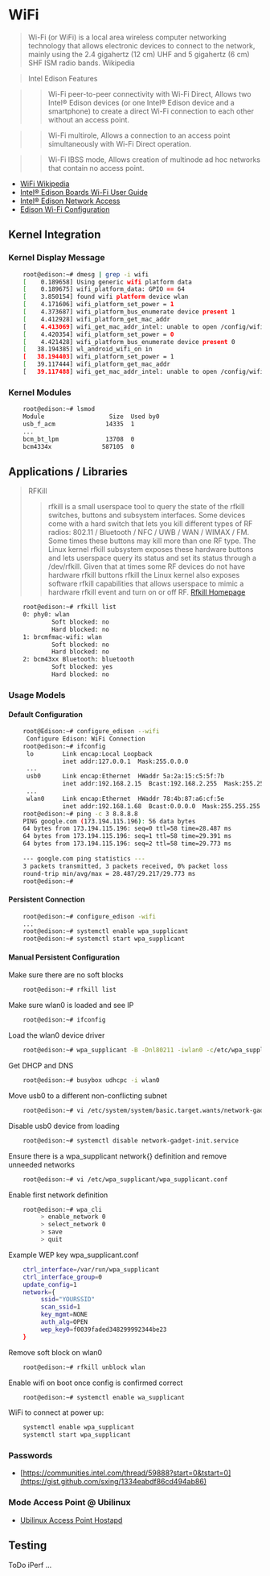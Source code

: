 # WiFi

> Wi-Fi (or WiFi) is a local area wireless computer networking technology that allows electronic devices to connect to the network, mainly using the 2.4 gigahertz (12 cm) UHF and 5 gigahertz (6 cm) SHF ISM radio bands. Wikipedia

> Intel Edison Features

> > Wi-Fi peer-to-peer connectivity with Wi-Fi Direct, Allows two Intel® Edison devices (or one Intel® Edison device and a smartphone) to create a direct Wi-Fi connection to each other without an access point.

> > Wi-Fi multirole, Allows a connection to an access point simultaneously with Wi-Fi Direct operation. 

> > Wi-Fi IBSS mode, Allows creation of multinode ad hoc networks that contain no access point.

- [WiFi Wikipedia](https://en.wikipedia.org/wiki/Wi-Fi)
- [Intel® Edison Boards Wi-Fi User Guide](http://www.intel.com/support/edison/sb/CS-035380.htm)
- [Intel® Edison Network Access](https://software.intel.com/en-us/connecting-to-a-network-intel-edison-board)
- [Edison Wi-Fi Configuration](http://rwx.io/blog/2015/08/16/edison-wifi-config/)

## Kernel Integration

### Kernel Display Message

```sh
    root@edison:~# dmesg | grep -i wifi
    [    0.189658] Using generic wifi platform data
    [    0.189675] wifi_platform_data: GPIO == 64
    [    3.850154] found wifi platform device wlan
    [    4.171606] wifi_platform_set_power = 1
    [    4.373687] wifi_platform_bus_enumerate device present 1
    [    4.412928] wifi_platform_get_mac_addr
    [    4.413069] wifi_get_mac_addr_intel: unable to open /config/wifi/mac.txt
    [    4.420354] wifi_platform_set_power = 0
    [    4.421428] wifi_platform_bus_enumerate device present 0
    [   38.194385] wl_android_wifi_on in
    [   38.194403] wifi_platform_set_power = 1
    [   39.117444] wifi_platform_get_mac_addr
    [   39.117488] wifi_get_mac_addr_intel: unable to open /config/wifi/mac.txt
```

### Kernel Modules

```sh
    root@edison:~# lsmod
    Module                  Size  Used by0
    usb_f_acm              14335  1 
    ...
    bcm_bt_lpm             13708  0 
    bcm4334x              587105  0 
```

## Applications / Libraries

> RFKill
> > rfkill is a small userspace tool to query the state of the rfkill switches, buttons and subsystem interfaces. Some devices come with a hard switch that lets you kill different types of RF radios: 802.11 / Bluetooth / NFC / UWB / WAN / WIMAX / FM. Some times these buttons may kill more than one RF type. The Linux kernel rfkill subsystem exposes these hardware buttons and lets userspace query its status and set its status through a /dev/rfkill. Given that at times some RF devices do not have hardware rfkill buttons rfkill the Linux kernel also exposes software rfkill capabilities that allows userspace to mimic a hardware rfkill event and turn on or off RF.  [Rfkill Homepage](https://wireless.wiki.kernel.org/en/users/documentation/rfkill)

```sh
    root@edison:~# rfkill list 
    0: phy0: wlan
            Soft blocked: no
            Hard blocked: no
    1: brcmfmac-wifi: wlan
            Soft blocked: no
            Hard blocked: no
    2: bcm43xx Bluetooth: bluetooth
            Soft blocked: yes
            Hard blocked: no
```

### Usage Models

#### Default Configuration

```sh
    root@Edison:~# configure_edison --wifi
     Configure Edison: WiFi Connection
    root@edison:~# ifconfig
     lo        Link encap:Local Loopback
               inet addr:127.0.0.1  Mask:255.0.0.0
     ...
     usb0      Link encap:Ethernet  HWaddr 5a:2a:15:c5:5f:7b
               inet addr:192.168.2.15  Bcast:192.168.2.255  Mask:255.255.255.0
     ...
     wlan0     Link encap:Ethernet  HWaddr 78:4b:87:a6:cf:5e
               inet addr:192.168.1.68  Bcast:0.0.0.0  Mask:255.255.255.0
    root@edison:~# ping -c 3 8.8.8.8
    PING google.com (173.194.115.196): 56 data bytes
    64 bytes from 173.194.115.196: seq=0 ttl=58 time=28.487 ms
    64 bytes from 173.194.115.196: seq=1 ttl=58 time=29.391 ms
    64 bytes from 173.194.115.196: seq=2 ttl=58 time=29.773 ms
    
    --- google.com ping statistics ---
    3 packets transmitted, 3 packets received, 0% packet loss
    round-trip min/avg/max = 28.487/29.217/29.773 ms
    root@edison:~# 
```

#### Persistent Connection

```sh
    root@edison:~# configure_edison -wifi
    ...
    root@edison:~# systemctl enable wpa_supplicant
    root@edison:~# systemctl start wpa_supplicant
```

#### Manual Persistent Configuration

Make sure there are no soft blocks

```sh
    root@edison:~# rfkill list
```

Make sure wlan0 is loaded and see IP

```sh
    root@edison:~# ifconfig
```

Load the wlan0 device driver

```sh
    root@edison:~# wpa_supplicant -B -Dnl80211 -iwlan0 -c/etc/wpa_supplicant/wpa_supplicant.conf
```

Get DHCP and DNS

```sh
    root@edison:~# busybox udhcpc -i wlan0
```

Move usb0 to a different non-conflicting subnet

```sh
    root@edison:~# vi /etc/system/system/basic.target.wants/network-gadget-init.service
```

Disable usb0 device from loading

```sh
    root@edison:~# systemctl disable network-gadget-init.service
```

Ensure there is a wpa_supplicant network{} definition and remove unneeded networks

```sh
    root@edison:~# vi /etc/wpa_supplicant/wpa_supplicant.conf
```

Enable first network definition

```sh
    root@edison:~# wpa_cli
         > enable_network 0
         > select_network 0
         > save
         > quit
```

Example WEP key wpa_supplicant.conf

```sh
    ctrl_interface=/var/run/wpa_supplicant
    ctrl_interface_group=0
    update_config=1
    network={
         ssid="YOURSSID"
         scan_ssid=1
         key_mgmt=NONE
         auth_alg=OPEN
         wep_key0=f0039faded348299992344be23
    }
```

Remove soft block on wlan0

```sh
    root@edison:~# rfkill unblock wlan
```

Enable wifi on boot once config is confirmed correct

```sh
    root@edison:~# systemctl enable wa_supplicant
```

WiFi to connect at power up:

```sh
    systemctl enable wpa_supplicant
    systemctl start wpa_supplicant
```

### Passwords

- [https://communities.intel.com/thread/59888?start=0&tstart=0](https://gist.github.com/sxing/1334eabdf86cd494ab86)

### Mode Access Point @ Ubilinux

- [Ubilinux Access Point Hostapd](http://www.emutexlabs.com/forum/ubilinux/85-ubilinux-access-point-hostapd)

## Testing

ToDo iPerf ... 